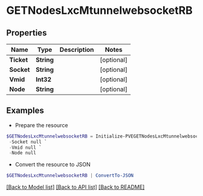 # GETNodesLxcMtunnelwebsocketRB
## Properties

Name | Type | Description | Notes
------------ | ------------- | ------------- | -------------
**Ticket** | **String** |  | [optional] 
**Socket** | **String** |  | [optional] 
**Vmid** | **Int32** |  | [optional] 
**Node** | **String** |  | [optional] 

## Examples

- Prepare the resource
```powershell
$GETNodesLxcMtunnelwebsocketRB = Initialize-PVEGETNodesLxcMtunnelwebsocketRB  -Ticket null `
 -Socket null `
 -Vmid null `
 -Node null
```

- Convert the resource to JSON
```powershell
$GETNodesLxcMtunnelwebsocketRB | ConvertTo-JSON
```

[[Back to Model list]](../README.md#documentation-for-models) [[Back to API list]](../README.md#documentation-for-api-endpoints) [[Back to README]](../README.md)

